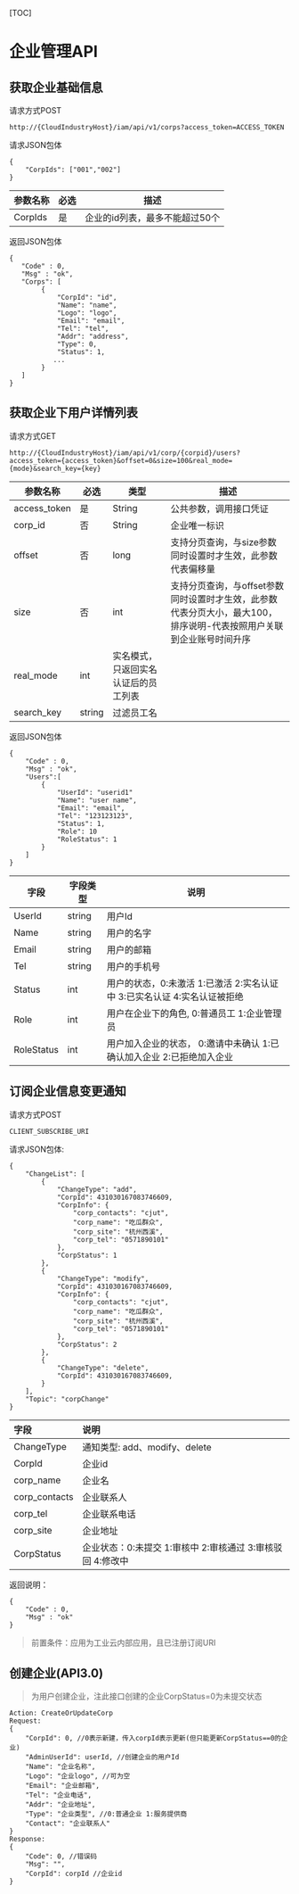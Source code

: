 [TOC]

# 企业管理API

## 获取企业基础信息

请求方式POST

```
http://{CloudIndustryHost}/iam/api/v1/corps?access_token=ACCESS_TOKEN
```



请求JSON包体

```
{
    "CorpIds": ["001","002"]
}
```

| 参数名称 | 必选  | 描述 |
| --- | --- | --- |
| CorpIds | 是   | 企业的id列表，最多不能超过50个|

返回JSON包体

```
{
   "Code" : 0,
   "Msg" : "ok",
   "Corps": [
        {
            "CorpId": "id",
            "Name": "name",
            "Logo": "logo",
            "Email": "email",
            "Tel": "tel",
            "Addr": "address",
            "Type": 0,
            "Status": 1,
           ...
        }
   ]
}
```

## 获取企业下用户详情列表

请求方式GET

```
http://{CloudIndustryHost}/iam/api/v1/corp/{corpid}/users?access_token={access_token}&offset=0&size=100&real_mode={mode}&search_key={key}
```

| 参数名称 | 必选 | 类型 | 描述 |
| --- | --- | --- | --- |
| access_token | 是 | String | 公共参数，调用接口凭证 |
| corp_id | 否 |String  | 企业唯一标识 |
| offset | 否 |long|支持分页查询，与size参数同时设置时才生效，此参数代表偏移量|
| size | 否 | int | 支持分页查询，与offset参数同时设置时才生效，此参数代表分页大小，最大100，排序说明-代表按照用户关联到企业账号时间升序 |
| real_mode | int | 实名模式，只返回实名认证后的员工列表 |
| search_key | string | 过滤员工名 |

返回JSON包体

```
{
    "Code" : 0,
    "Msg" : "ok",
    "Users":[
        {
            "UserId": "userid1"
            "Name": "user name",
            "Email": "email",
            "Tel": "123123123",
            "Status": 1,
            "Role": 10
            "RoleStatus": 1
        }
    ]
}
```

| 字段 | 字段类型 | 说明 |
| --- | --- | --- |
| UserId | string | 用户Id |
| Name | string | 用户的名字 |
| Email | string | 用户的邮箱 |
| Tel | string | 用户的手机号 |
| Status | int | 用户的状态，0:未激活 1:已激活 2:实名认证中 3:已实名认证 4:实名认证被拒绝 |
| Role | int | 用户在企业下的角色, 0:普通员工 1:企业管理员 |
| RoleStatus | int | 用户加入企业的状态， 0:邀请中未确认 1:已确认加入企业 2:已拒绝加入企业 |

## 订阅企业信息变更通知

请求方式POST

```
CLIENT_SUBSCRIBE_URI
```

请求JSON包体:

```
{
    "ChangeList": [
        {
            "ChangeType": "add",
            "CorpId": 431030167083746609,
            "CorpInfo": {
                "corp_contacts": "cjut",
                "corp_name": "吃瓜群众",
                "corp_site": "杭州西溪",
                "corp_tel": "0571890101"
            },
            "CorpStatus": 1
        },
        {
            "ChangeType": "modify",
            "CorpId": 431030167083746609,
            "CorpInfo": {
                "corp_contacts": "cjut",
                "corp_name": "吃瓜群众",
                "corp_site": "杭州西溪",
                "corp_tel": "0571890101"
            },
            "CorpStatus": 2
        },
        {
            "ChangeType": "delete",
            "CorpId": 431030167083746609,
        }
    ],
    "Topic": "corpChange"
}
```

| 字段 | 说明 |
|:--- |:--- |
| ChangeType | 通知类型: add、modify、delete |
| CorpId | 企业id |
| corp_name | 企业名 |
| corp_contacts | 企业联系人 |
| corp_tel | 企业联系电话 |
| corp_site | 企业地址 |
| CorpStatus | 企业状态：0:未提交 1:审核中 2:审核通过 3:审核驳回 4:修改中|

返回说明：

```
{
    "Code" : 0,
    "Msg" : "ok"
}
```

> 前置条件：应用为工业云内部应用，且已注册订阅URI


## 创建企业(API3.0)
> 为用户创建企业，注此接口创建的企业CorpStatus=0为未提交状态

```
Action: CreateOrUpdateCorp
Request: 
{
    "CorpId": 0, //0表示新建，传入corpId表示更新(但只能更新CorpStatus==0的企业)
    "AdminUserId": userId, //创建企业的用户Id
    "Name": "企业名称",
    "Logo": "企业logo", //可为空
    "Email": "企业邮箱",
    "Tel": "企业电话",
    "Addr": "企业地址",
    "Type": "企业类型", //0:普通企业 1:服务提供商
    "Contact": "企业联系人"
}
Response:
{
    "Code": 0, //错误码
    "Msg": "",
    "CorpId": corpId //企业id
}
```